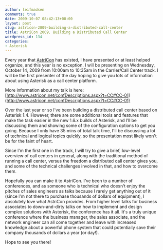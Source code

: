 ```yaml
---
author: leifmadsen
comments: true
date: 2009-10-07 08:42:13+00:00
layout: post
slug: astricon-2009-building-a-distributed-call-center
title: AstriCon 2009, Building a Distributed Call Center
wordpress_id: 134
categories:
- Asterisk
---
```


Every year that [AstriCon](http://www.astricon.net) has existed, I have presented or at least helped organize, and this year is no exception. I will be presenting on Wednesday, October 14, 2009 from 10:00am to 10:35am in the Carrier/Call Center track. I will be the first presenter of the day hoping to give you lots of information about using Asterisk as a call center platform.

More information about my talk is here: [http://www.astricon.net/confDescriptions.aspx?t=CC#CC-01](http://www.astricon.net/confDescriptions.aspx?t=CC#CC-01)

Over the last year or so I've been building a distributed call center based on Asterisk 1.4. However, there are some additional tools and features that make the task easier in the new 1.6.x builds of Asterisk, and I'll be discussing them and showing some of the configuration options to get you going. Because I only have 35 mins of total talk time, I'll be discussing a lot of technical and logical topics quickly, so the presentation most likely won't be for the faint of heart.

Since I'm the first one in the track, I will try to give a brief, low-level overview of call centers in general, along with the traditional method of running a call center, versus the freedom a distributed call center gives you, and some of the technical challenges involved in that, and how to overcome them.

Hopefully you can make it to AstriCon. I've been to a number of conferences, and as someone who is technical who doesn't enjoy the pitches of sales engineers as talks because I rarely get anything out of it (since I'm not there to purchase thousands of dollars of equipment), I absolutely love what AstriCon provides. From higher level talks for business associates to down-and-dirty talks on how to implement and design complex solutions with Asterisk, the conference has it all. It's a truly unique conference where the business manager, the sales associate, and the network engineer can all come together and leave with increased knowledge about a powerful phone system that could potentially save their company thousands of dollars a year (or day!).

Hope to see you there!

